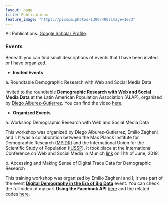 ```yaml
---
layout: page
title: Publications
feature_image: "https://picsum.photos/1300/400?image=1073"
---
```


All Publications: [Google Scholar Profile](https://scholar.google.com/citations?user=xuc6rUEAAAAJ&hl=en).

### Events

Beneath you can find small descriptions of events that I have been invited or I have organized.

* **Invited Events**

a. Roundtable Demographic Research with Web and Social Media Data

Invited to the roundtable **Demographic Research with Web and Social Media Data** at the Latin American Population Association (ALAP), organized by [Diego Alburez-Gutierrez](https://www.demogr.mpg.de/en/about_us_6113/staff_directory_1899/diego_alburez_gutierrez_3783). You can find the video [here](https://www.youtube.com/watch?v=X0HIExHsq3E).

* **Organized Events**

a. Workshop Demographic Research with Web and Social Media Data

This workshop was organized by Diego Alburez-Gutierrez, Emilio Zagheni and I. It was a collaboration between the Max Planck Institute for Demographic Research ([MPIDR](https://www.demogr.mpg.de/en/default.htm)) and the International Union for the Scientific Study of Population ([IUSSP](https://iussp.org/en)). It took place at the International Conference on Web and Social Media in Munich [link](https://iussp.org/en/workshop-demographic-research-web-and-social-media-data) on 11th of June, 2019.


b. Accessing and Making Sense of Digital Trace Data for Demographic Research

This training workshop was organized by Emilio Zagheni and I, it was part of the event [**Digital Demography in the Era of Big Data**](https://iussp.org/en/digital-demography-era-big-data) event. You can check the full video of my part **Using the Facebook API** [here](https://vimeo.com/351372897/08e873f197) and the related codes [here](https://github.com/SofiaG1l/Using_Facebook_API).


